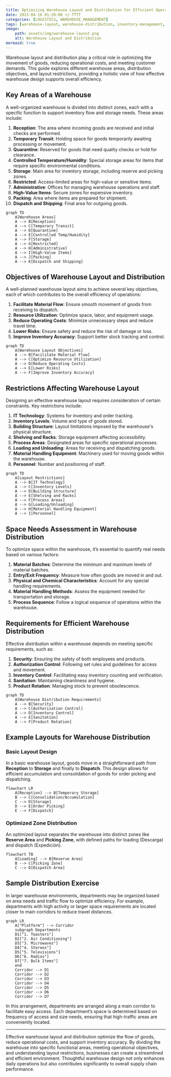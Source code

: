 ```yaml
---
title: Optimizing Warehouse Layout and Distribution for Efficient Operations 
date: 2013-04-16 01:20:00 +/-TTTT
categories: [LOGISTICS, WAREHOUSE_MANAGEMENT]
tags: [warehouse-layout, warehouse-distribution, inventory-management, warehouse-zones, material-handling, operational-efficiency, supply-chain-optimization, layout-restrictions, storage-solutions, distribution-requirements, warehouse-design, process-optimization, space-utilization, logistics-management, warehouse-security]
image:
    path: assets/img/warehouse-layout.png
    alt: Warehouse Layout and Distribution 
mermaid: true
---
```


Warehouse layout and distribution play a critical role in optimizing the movement of goods, reducing operational costs, and meeting customer demands. This guide explores different warehouse areas, distribution objectives, and layout restrictions, providing a holistic view of how effective warehouse design supports overall efficiency.

## Key Areas of a Warehouse

A well-organized warehouse is divided into distinct zones, each with a specific function to support inventory flow and storage needs. These areas include:

1. **Reception**: The area where incoming goods are received and initial checks are performed.
2. **Temporary Transit**: Holding space for goods temporarily awaiting processing or movement.
3. **Quarantine**: Reserved for goods that need quality checks or hold for clearance.
4. **Controlled Temperature/Humidity**: Special storage areas for items that require specific environmental conditions.
5. **Storage**: Main area for inventory storage, including reserve and picking zones.
6. **Restricted**: Access-limited areas for high-value or sensitive items.
7. **Administrative**: Offices for managing warehouse operations and staff.
8. **High-Value Items**: Secure zones for expensive inventory.
9. **Packing**: Area where items are prepared for shipment.
10. **Dispatch and Shipping**: Final area for outgoing goods.

```mermaid
graph TD
    A[Warehouse Areas]
    A --> B[Reception]
    A --> C[Temporary Transit]
    A --> D[Quarantine]
    A --> E[Controlled Temp/Humidity]
    A --> F[Storage]
    A --> G[Restricted]
    A --> H[Administrative]
    A --> I[High-Value Items]
    A --> J[Packing]
    A --> K[Dispatch and Shipping]
```

## Objectives of Warehouse Layout and Distribution

A well-planned warehouse layout aims to achieve several key objectives, each of which contributes to the overall efficiency of operations:

1. **Facilitate Material Flow**: Ensure smooth movement of goods from receiving to dispatch.
2. **Resource Utilization**: Optimize space, labor, and equipment usage.
3. **Reduce Operating Costs**: Minimize unnecessary steps and reduce travel time.
4. **Lower Risks**: Ensure safety and reduce the risk of damage or loss.
5. **Improve Inventory Accuracy**: Support better stock tracking and control.

```mermaid
graph TD
    A[Warehouse Layout Objectives]
    A --> B[Facilitate Material Flow]
    A --> C[Optimize Resource Utilization]
    A --> D[Reduce Operating Costs]
    A --> E[Lower Risks]
    A --> F[Improve Inventory Accuracy]
```

## Restrictions Affecting Warehouse Layout

Designing an effective warehouse layout requires consideration of certain constraints. Key restrictions include:

1. **IT Technology**: Systems for inventory and order tracking.
2. **Inventory Levels**: Volume and type of goods stored.
3. **Building Structure**: Layout limitations imposed by the warehouse's physical structure.
4. **Shelving and Racks**: Storage equipment affecting accessibility.
5. **Process Areas**: Designated areas for specific operational processes.
6. **Loading and Unloading**: Areas for receiving and dispatching goods.
7. **Material Handling Equipment**: Machinery used for moving goods within the warehouse.
8. **Personnel**: Number and positioning of staff.

```mermaid
graph TD
    A[Layout Restrictions]
    A --> B[IT Technology]
    A --> C[Inventory Levels]
    A --> D[Building Structure]
    A --> E[Shelving and Racks]
    A --> F[Process Areas]
    A --> G[Loading/Unloading]
    A --> H[Material Handling Equipment]
    A --> I[Personnel]
```

## Space Needs Assessment in Warehouse Distribution

To optimize space within the warehouse, it’s essential to quantify real needs based on various factors:

1. **Material Batches**: Determine the minimum and maximum levels of material batches.
2. **Entry/Exit Frequency**: Measure how often goods are moved in and out.
3. **Physical and Chemical Characteristics**: Account for any special handling requirements.
4. **Material Handling Methods**: Assess the equipment needed for transportation and storage.
5. **Process Sequence**: Follow a logical sequence of operations within the warehouse.

## Requirements for Efficient Warehouse Distribution

Effective distribution within a warehouse depends on meeting specific requirements, such as:

1. **Security**: Ensuring the safety of both employees and products.
2. **Authorization Control**: Following set rules and guidelines for access and movement.
3. **Inventory Control**: Facilitating easy inventory counting and verification.
4. **Sanitation**: Maintaining cleanliness and hygiene.
5. **Product Rotation**: Managing stock to prevent obsolescence.

```mermaid
graph TD
    A[Warehouse Distribution Requirements]
    A --> B[Security]
    A --> C[Authorization Control]
    A --> D[Inventory Control]
    A --> E[Sanitation]
    A --> F[Product Rotation]
```

## Example Layouts for Warehouse Distribution

### Basic Layout Design

In a basic warehouse layout, goods move in a straightforward path from **Reception** to **Storage** and finally to **Dispatch**. This design allows for efficient accumulation and consolidation of goods for order picking and dispatching.

```mermaid
flowchart LR
    A[Reception] --> B[Temporary Storage]
    B --> C[Consolidation/Accumulation]
    C --> D[Storage]
    D --> E[Order Picking]
    E --> F[Dispatch]
```

### Optimized Zone Distribution

An optimized layout separates the warehouse into distinct zones like **Reserve Area** and **Picking Zone**, with defined paths for loading (Descarga) and dispatch (Expedición).

```mermaid
flowchart TB
    A[Loading] --> B[Reserve Area]
    B --> C[Picking Zone]
    C --> D[Dispatch Area]
```

## Sample Distribution Exercise

In larger warehouse environments, departments may be organized based on area needs and traffic flow to optimize efficiency. For example, departments with high activity or larger space requirements are located closer to main corridors to reduce travel distances.

```mermaid
graph LR
    A["Platform"] --> Corridor
    subgraph Departments
    D1["1. Toasters"]
    D2["2. Air Conditioning"]
    D3["3. Microwaves"]
    D4["4. Stereos"]
    D5["5. Televisions"]
    D6["6. Radios"]
    D7["7. Bulk Items"]
    end
    Corridor --> D1
    Corridor --> D2
    Corridor --> D3
    Corridor --> D4
    Corridor --> D5
    Corridor --> D6
    Corridor --> D7
```

In this arrangement, departments are arranged along a main corridor to facilitate easy access. Each department’s space is determined based on frequency of access and size needs, ensuring that high-traffic areas are conveniently located.

---
Effective warehouse layout and distribution optimize the flow of goods, reduce operational costs, and support inventory accuracy. By dividing the warehouse into specific functional areas, meeting operational objectives, and understanding layout restrictions, businesses can create a streamlined and efficient environment. Thoughtful warehouse design not only enhances daily operations but also contributes significantly to overall supply chain performance.
